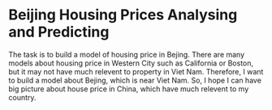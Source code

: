 # Beijing Housing Prices Analysing and Predicting
The task is to build a model of housing price in Bejing. There are many models about housing price in Western City such as California or Boston, but it may not have much relevent to property in Viet Nam. Therefore, I want to build a model about Bejing, which is near Viet Nam. So, I hope I can have big picture about house price in China, which have much relevent to my country.
